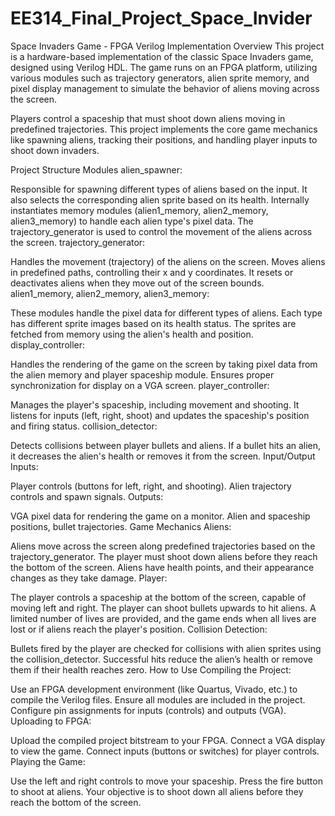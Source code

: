 # EE314_Final_Project_Space_Invider
Space Invaders Game - FPGA Verilog Implementation
Overview
This project is a hardware-based implementation of the classic Space Invaders game, designed using Verilog HDL. The game runs on an FPGA platform, utilizing various modules such as trajectory generators, alien sprite memory, and pixel display management to simulate the behavior of aliens moving across the screen.

Players control a spaceship that must shoot down aliens moving in predefined trajectories. This project implements the core game mechanics like spawning aliens, tracking their positions, and handling player inputs to shoot down invaders.

Project Structure
Modules
alien_spawner:

Responsible for spawning different types of aliens based on the input. It also selects the corresponding alien sprite based on its health.
Internally instantiates memory modules (alien1_memory, alien2_memory, alien3_memory) to handle each alien type's pixel data.
The trajectory_generator is used to control the movement of the aliens across the screen.
trajectory_generator:

Handles the movement (trajectory) of the aliens on the screen.
Moves aliens in predefined paths, controlling their x and y coordinates. It resets or deactivates aliens when they move out of the screen bounds.
alien1_memory, alien2_memory, alien3_memory:

These modules handle the pixel data for different types of aliens. Each type has different sprite images based on its health status.
The sprites are fetched from memory using the alien's health and position.
display_controller:

Handles the rendering of the game on the screen by taking pixel data from the alien memory and player spaceship module.
Ensures proper synchronization for display on a VGA screen.
player_controller:

Manages the player's spaceship, including movement and shooting. It listens for inputs (left, right, shoot) and updates the spaceship's position and firing status.
collision_detector:

Detects collisions between player bullets and aliens. If a bullet hits an alien, it decreases the alien's health or removes it from the screen.
Input/Output
Inputs:

Player controls (buttons for left, right, and shooting).
Alien trajectory controls and spawn signals.
Outputs:

VGA pixel data for rendering the game on a monitor.
Alien and spaceship positions, bullet trajectories.
Game Mechanics
Aliens:

Aliens move across the screen along predefined trajectories based on the trajectory_generator.
The player must shoot down aliens before they reach the bottom of the screen.
Aliens have health points, and their appearance changes as they take damage.
Player:

The player controls a spaceship at the bottom of the screen, capable of moving left and right.
The player can shoot bullets upwards to hit aliens.
A limited number of lives are provided, and the game ends when all lives are lost or if aliens reach the player's position.
Collision Detection:

Bullets fired by the player are checked for collisions with alien sprites using the collision_detector.
Successful hits reduce the alien’s health or remove them if their health reaches zero.
How to Use
Compiling the Project:

Use an FPGA development environment (like Quartus, Vivado, etc.) to compile the Verilog files.
Ensure all modules are included in the project.
Configure pin assignments for inputs (controls) and outputs (VGA).
Uploading to FPGA:

Upload the compiled project bitstream to your FPGA.
Connect a VGA display to view the game.
Connect inputs (buttons or switches) for player controls.
Playing the Game:

Use the left and right controls to move your spaceship.
Press the fire button to shoot at aliens.
Your objective is to shoot down all aliens before they reach the bottom of the screen.
